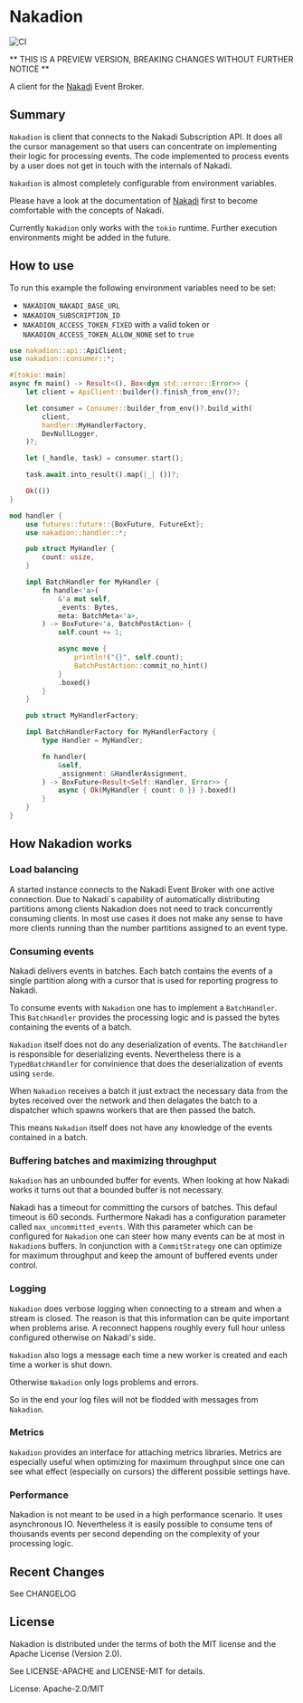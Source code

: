 # Nakadion

![CI](https://github.com/chridou/nakadion/workflows/CI/badge.svg)

** THIS IS A PREVIEW VERSION, BREAKING CHANGES WITHOUT FURTHER NOTICE **

A client for the [Nakadi](http://nakadi.io) Event Broker.

## Summary

`Nakadion` is client that connects to the Nakadi Subscription API. It
does all the cursor management so that users can concentrate on
implementing their logic for processing events. The code implemented
to process events by a user does not get in touch with the internals of Nakadi.

`Nakadion` is almost completely configurable from environment variables.

Please have a look at the documentation of [Nakadi](http://nakadi.io)
first to become comfortable with the concepts of Nakadi.

Currently `Nakadion` only works with the `tokio` runtime. Further execution
environments might be added in the future.

## How to use

To run this example the following environment variables need to be set:

* `NAKADION_NAKADI_BASE_URL`
* `NAKADION_SUBSCRIPTION_ID`
* `NAKADION_ACCESS_TOKEN_FIXED` with a valid token or `NAKADION_ACCESS_TOKEN_ALLOW_NONE` set to `true`

```rust
use nakadion::api::ApiClient;
use nakadion::consumer::*;

#[tokio::main]
async fn main() -> Result<(), Box<dyn std::error::Error>> {
    let client = ApiClient::builder().finish_from_env()?;

    let consumer = Consumer::builder_from_env()?.build_with(
        client,
        handler::MyHandlerFactory,
        DevNullLogger,
    )?;

    let (_handle, task) = consumer.start();

    task.await.into_result().map(|_| ())?;

    Ok(())
}

mod handler {
    use futures::future::{BoxFuture, FutureExt};
    use nakadion::handler::*;

    pub struct MyHandler {
        count: usize,
    }

    impl BatchHandler for MyHandler {
        fn handle<'a>(
            &'a mut self,
            _events: Bytes,
            meta: BatchMeta<'a>,
        ) -> BoxFuture<'a, BatchPostAction> {
            self.count += 1;

            async move {
                println!("{}", self.count);
                BatchPostAction::commit_no_hint()
            }
            .boxed()
        }
    }

    pub struct MyHandlerFactory;

    impl BatchHandlerFactory for MyHandlerFactory {
        type Handler = MyHandler;

        fn handler(
            &self,
            _assignment: &HandlerAssignment,
        ) -> BoxFuture<Result<Self::Handler, Error>> {
            async { Ok(MyHandler { count: 0 }) }.boxed()
        }
    }
}
```

## How Nakadion works

### Load balancing

A started instance connects to the Nakadi Event Broker with one active connection. Due to
Nakadi`s capability of automatically distributing partitions among clients Nakadion does
not need to track concurrently consuming clients. In most use cases it does not make
any sense to have more clients running than the number partitions assigned
to an event type.

### Consuming events

Nakadi delivers events in batches. Each batch contains the events of a single partition
along with a cursor that is used for reporting progress to Nakadi.

To consume events with `Nakadion` one has to implement a `BatchHandler`. This `BatchHandler`
provides the processing logic and is passed the bytes containing the events of a batch.

`Nakadion` itself does not do any deserialization of events. The `BatchHandler` is responsible
for deserializing events. Nevertheless there is a `TypedBatchHandler` for convinience
that does the deserialization of events using `serde`.

When `Nakadion` receives a batch it just extract the necessary data from
the bytes received over the network and then delagates the batch
to a dispatcher which spawns workers that are then passed the batch.

This means `Nakadion` itself does not have any knowledge of the events contained in a batch.

### Buffering batches and maximizing throughput

`Nakadion` has an unbounded buffer for events. When looking at how Nakadi works it turns
out that a bounded buffer is not necessary.

Nakadi has a timeout for committing the cursors of batches. This defaul timeout is 60 seconds.
Furthermore Nakadi has a configuration parameter called `max_uncommitted_events`.
With this parameter which can be configured for `Nakadion` one can steer how many
events can be at most in `Nakadion`s buffers. In conjunction with a
`CommitStrategy` one can optimize for maximum throughput and keep the amount
of buffered events under control.

### Logging

`Nakadion` does verbose logging when connecting to a stream and when a stream is closed. The
reason is that this information can be quite important when problems arise. A reconnect
happens roughly every full hour unless configured otherwise on Nakadi's side.

`Nakadion` also logs a message each time a new worker is created and each time a worker is
shut down.

Otherwise `Nakadion` only logs problems and errors.

So in the end your log files will not be flodded with messages from `Nakadion`.

### Metrics

`Nakadion` provides an interface for attaching metrics libraries. Metrics are especially
useful when optimizing for maximum throughput since one can see what
effect (especially on cursors) the different possible settings have.

### Performance

Nakadion is not meant to be used in a high performance scenario. It uses asynchronous IO.
Nevertheless it is easily possible to consume tens of thousands events per second depending
on the complexity of your processing logic.

## Recent Changes

See CHANGELOG

## License

Nakadion is distributed under the terms of both the MIT license and the Apache License (Version
2.0).

See LICENSE-APACHE and LICENSE-MIT for details.

License: Apache-2.0/MIT
